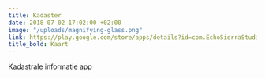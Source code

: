 ```yaml
---
title: Kadaster
date: 2018-07-02 17:02:00 +02:00
image: "/uploads/magnifying-glass.png"
link: https://play.google.com/store/apps/details?id=com.EchoSierraStudio.Kadaster_Kaart
title_bold: Kaart
---
```


Kadastrale informatie app